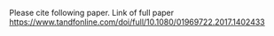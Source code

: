 Please cite following paper.
Link of full paper
https://www.tandfonline.com/doi/full/10.1080/01969722.2017.1402433
